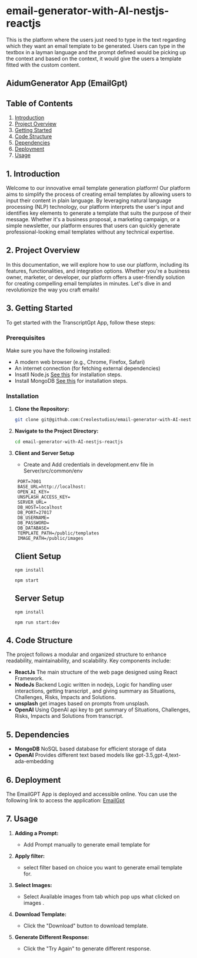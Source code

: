 # email-generator-with-AI-nestjs-reactjs
This is the platform where the users just need to type in the text regarding which they want an email template to be generated. Users can type in the textbox in a layman language and the prompt defined would be picking up the context and based on the context, it would give the users a template fitted with the custom content. 



## AidumGenerator App (EmailGpt)

## Table of Contents

1. [Introduction](#1-introduction)
2. [Project Overview](#2-project-overview)
3. [Getting Started](#3-getting-started)
4. [Code Structure](#4-code-structure)
5. [Dependencies](#5-dependencies)
6. [Deployment](#7-deployment)
7. [Usage](#8-usage)


## 1. Introduction

Welcome to our innovative email template generation platform! Our platform aims to simplify the process of creating email templates by allowing users to input their content in plain language. By leveraging natural language processing (NLP) technology, our platform interprets the user's input and identifies key elements to generate a template that suits the purpose of their message. Whether it's a business proposal, a marketing campaign, or a simple newsletter, our platform ensures that users can quickly generate professional-looking email templates without any technical expertise.



## 2. Project Overview

In this documentation, we will explore how to use our platform, including its features, functionalities, and integration options. Whether you're a business owner, marketer, or developer, our platform offers a user-friendly solution for creating compelling email templates in minutes. Let's dive in and revolutionize the way you craft emails!

## 3. Getting Started

To get started with the TranscriptGpt App, follow these steps:

### Prerequisites

Make sure you have the following installed:

- A modern web browser (e.g., Chrome, Firefox, Safari)
- An internet connection (for fetching external dependencies)
- Insatll Node.js [See this](https://www.guru99.com/download-install-node-js.html) for installation steps.
- Install MongoDB [See this](https://docs.mongodb.com/manual/tutorial/install-mongodb-on-windows/) for installation steps.

### Installation

1. **Clone the Repository:**

   ```bash
   git clone git@github.com:Creolestudios/email-generator-with-AI-nestjs-reactjs.git
   ```

2. **Navigate to the Project Directory:**

   ```bash
   cd email-generator-with-AI-nestjs-reactjs
   ```

3. **Client and Server Setup**

   * Create and Add credentials in development.env file in Server/src/common/env

   ```
    PORT=7001
    BASE_URL=http://localhost:
    OPEN_AI_KEY=
    UNSPLASH_ACCESS_KEY=
    SERVER_URL=
    DB_HOST=localhost
    DB_PORT=27017
    DB_USERNAME=
    DB_PASSWORD=
    DB_DATABASE=
    TEMPLATE_PATH=/public/templates
    IMAGE_PATH=/public/images

   ```

   ## Client Setup

   ```
   npm install 

   npm start 

   ```


   ## Server Setup


   ```
   npm install 

   npm run start:dev

   ```




## 4. Code Structure

The project follows a modular and organized structure to enhance readability, maintainability, and scalability. Key components include:

- **ReactJs** The main structure of the web page designed using React Framework.
- **NodeJs** Backend Logic written in nodejs, Logic for handling user interactions, getting transcript , and giving summary as Situations, Challenges, Risks, Impacts and Solutions.
- **unsplash** get images based on prompts from unsplash. 
- **OpenAI** Using OpenAI api key to get summary of Situations, Challenges, Risks, Impacts and Solutions from transcript.

## 5. Dependencies

- **MongoDB** NoSQL based database for efficient storage of data  
- **OpenAI** Provides different text based models like gpt-3.5,gpt-4,text-ada-embedding



## 6. Deployment

The EmailGPT App is deployed and accessible online. You can use the following link to access the application: [EmailGpt](https://www.creole.tech/emailgpt/)

## 7. Usage

1. **Adding a Prompt:**
   - Add Prompt manually to generate email template for

2. **Apply filter:**
   - select filter based on choice you want to generate email template for.

3. **Select Images:**
   - Select Available images from tab which pop ups what clicked on images .

4. **Download Template:**
   - Click the "Download" button to download template.

5. **Generate Different Response:**
   - Click the "Try Again" to generate different response.

